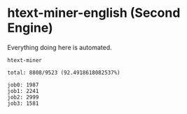 # htext-miner-english (Second Engine)

Everything doing here is automated.

```
htext-miner

total: 8808/9523 (92.4918618082537%)

job0: 1987
job1: 2241
job2: 2999
job3: 1581
```